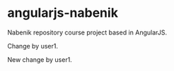 # angularjs-nabenik
Nabenik repository course project based in AngularJS.

Change by user1.

New change by user1.